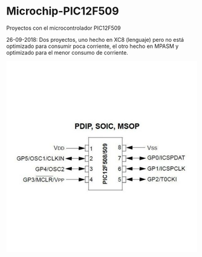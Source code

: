 # Microchip-PIC12F509
Proyectos con el microcontrolador PIC12F509

26-09-2018: Dos proyectos, uno hecho en XC8 (lenguaje) pero no está optimizado para consumir poca corriente, el otro hecho en MPASM y optimizado para el menor consumo de corriente.

<img src="microcontrolador-pic-pic12f509-ip.jpg">
